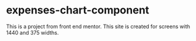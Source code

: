 # expenses-chart-component
This is a project from front end mentor. This site is created for screens with 1440 and 375 widths.
